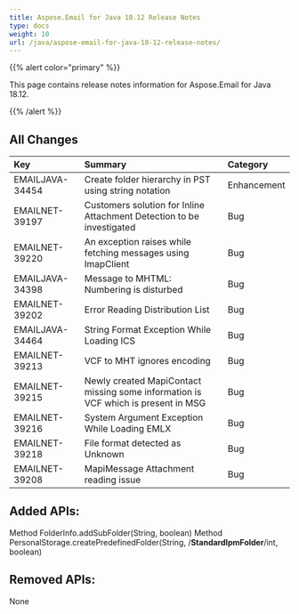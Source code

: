 ```yaml
---
title: Aspose.Email for Java 18.12 Release Notes
type: docs
weight: 10
url: /java/aspose-email-for-java-18-12-release-notes/
---
```


{{% alert color="primary" %}} 

This page contains release notes information for Aspose.Email for Java 18.12. 

{{% /alert %}} 
## **All Changes**


|**Key**|**Summary**|**Category**|
| :- | :- | :- |
|EMAILJAVA-34454 |Create folder hierarchy in PST using string notation|Enhancement|
|EMAILNET-39197|Customers solution for Inline Attachment Detection to be investigated|Bug|
|EMAILNET-39220|An exception raises while fetching messages using ImapClient|Bug|
|EMAILJAVA-34398|Message to MHTML: Numbering is disturbed|Bug|
|EMAILNET-39202|Error Reading Distribution List|Bug|
|EMAILJAVA-34464|String Format Exception While Loading ICS|Bug|
|EMAILNET-39213|VCF to MHT ignores encoding|Bug|
|EMAILNET-39215|Newly created MapiContact missing some information is VCF which is present in MSG|Bug|
|EMAILNET-39216|System Argument Exception While Loading EMLX|Bug|
|EMAILNET-39218|File format detected as Unknown|Bug|
|EMAILNET-39208|MapiMessage Attachment reading issue|Bug|

## **Added APIs:**
Method FolderInfo.addSubFolder(String, boolean)
Method PersonalStorage.createPredefinedFolder(String, /**StandardIpmFolder**/int, boolean)
## **Removed APIs:**
None
